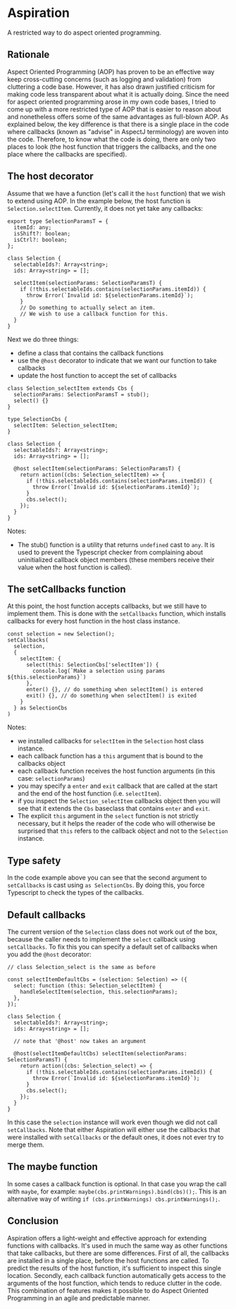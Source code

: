 # Aspiration

A restricted way to do aspect oriented programming.

## Rationale

Aspect Oriented Programming (AOP) has proven to be an effective way keep cross-cutting concerns
(such as logging and validation) from cluttering a code base. However, it has also drawn justified
criticism for making code less transparent about what it is actually doing. Since the need for aspect
oriented programming arose in my own code bases, I tried to come up with a more restricted type of
AOP that is easier to reason about and nonetheless offers some of the same advantages as full-blown AOP.
As explained below, the key difference is that there is a single place in the code where callbacks
(known as "advise" in AspectJ terminology) are woven into the code. Therefore, to know what the
code is doing, there are only two places to look (the host function that triggers the callbacks, and the one
place where the callbacks are specified).

## The host decorator

Assume that we have a function (let's call it the `host` function) that we wish to extend using AOP.
In the example below, the host function is `Selection.selectItem`. Currently, it does not yet take any
callbacks:

```
export type SelectionParamsT = {
  itemId: any;
  isShift?: boolean;
  isCtrl?: boolean;
};

class Selection {
  selectableIds?: Array<string>;
  ids: Array<string> = [];

  selectItem(selectionParams: SelectionParamsT) {
    if (!this.selectableIds.contains(selectionParams.itemId)) {
      throw Error(`Invalid id: ${selectionParams.itemId}`);
    }
    // Do something to actually select an item.
    // We wish to use a callback function for this.
  }
}
```

Next we do three things:

- define a class that contains the callback functions
- use the `@host` decorator to indicate that we want our function to take callbacks
- update the host function to accept the set of callbacks

```
class Selection_selectItem extends Cbs {
  selectionParams: SelectionParamsT = stub();
  select() {}
}

type SelectionCbs {
  selectItem: Selection_selectItem;
}

class Selection {
  selectableIds?: Array<string>;
  ids: Array<string> = [];

  @host selectItem(selectionParams: SelectionParamsT) {
    return action((cbs: Selection_selectItem) => {
      if (!this.selectableIds.contains(selectionParams.itemId)) {
        throw Error(`Invalid id: ${selectionParams.itemId}`);
      }
      cbs.select();
    });
  }
}
```

Notes:

- The stub() function is a utility that returns `undefined` cast to `any`. It is used to prevent the
  Typescript checker from complaining about uninitialized callback object members (these members receive
  their value when the host function is called).

## The setCallbacks function

At this point, the host function accepts callbacks, but we still have to implement them.
This is done with the `setCallbacks` function, which installs callbacks for every host function in the
host class instance.

```
const selection = new Selection();
setCallbacks(
  selection,
  {
    selectItem: {
      select(this: SelectionCbs['selectItem']) {
        console.log(`Make a selection using params ${this.selectionParams}`)
      },
      enter() {}, // do something when selectItem() is entered
      exit() {}, // do something when selectItem() is exited
    }
  } as SelectionCbs
)
```

Notes:

- we installed callbacks for `selectItem` in the `Selection` host class instance.
- each callback function has a `this` argument that is bound to the callbacks object
- each callback function receives the host function arguments (in this case: `selectionParams`)
- you may specify a `enter` and `exit` callback that are called at the start and the end of
  the host function (i.e. `selectItem`).
- if you inspect the `Selection_selectItem` callbacks object then you will see that it extends the `Cbs` baseclass
  that contains `enter` and `exit`.
- The explicit `this` argument in the `select` function is not strictly necessary, but it helps the reader
  of the code who will otherwise be surprised that `this` refers to the callback object and not to the
  `Selection` instance.

## Type safety

In the code example above you can see that the second argument to `setCallbacks` is cast using `as SelectionCbs`.
By doing this, you force Typescript to check the types of the callbacks.

## Default callbacks

The current version of the `Selection` class does not work out of the box, because the caller needs to
implement the `select` callback using `setCallbacks`. To fix this you can specify a default set of callbacks when
you add the `@host` decorator:

```
// class Selection_select is the same as before

const selectItemDefaultCbs = (selection: Selection) => ({
  select: function (this: Selection_selectItem) {
    handleSelectItem(selection, this.selectionParams);
  },
});

class Selection {
  selectableIds?: Array<string>;
  ids: Array<string> = [];

  // note that '@host' now takes an argument

  @host(selectItemDefaultCbs) selectItem(selectionParams: SelectionParamsT) {
    return action((cbs: Selection_select) => {
      if (!this.selectableIds.contains(selectionParams.itemId)) {
        throw Error(`Invalid id: ${selectionParams.itemId}`);
      }
      cbs.select();
    });
  }
}
```

In this case the `selection` instance will work even though we did not call `setCallbacks`.
Note that either Aspiration will either use the callbacks that were installed with `setCallbacks`
or the default ones, it does not ever try to merge them.

## The maybe function

In some cases a callback function is optional. In that case you wrap the call with `maybe`,
for example: `maybe(cbs.printWarnings).bind(cbs)();`. This is an alternative way of writing
`if (cbs.printWarnings) cbs.printWarnings();`.

## Conclusion

Aspiration offers a light-weight and effective approach for extending functions with callbacks. It's used in much the
same way as other functions that take callbacks, but there are some differences. First of all, the callbacks are installed
in a single place, before the host functions are called. To predict the results of the host function, it's sufficient
to inspect this single location. Secondly, each callback function automatically gets access to the arguments of the host
function, which tends to reduce clutter in the code. This combination of features makes it possible to do Aspect Oriented
Programming in an agile and predictable manner.
